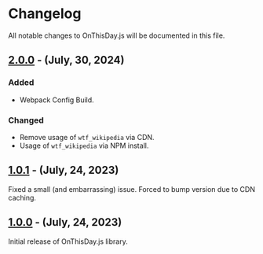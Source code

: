 # Changelog

All notable changes to OnThisDay.js will be documented in this file.

## [2.0.0] - (July, 30, 2024)

### Added
- Webpack Config Build.

### Changed
- Remove usage of ```wtf_wikipedia``` via CDN.
- Usage of ```wtf_wikipedia``` via NPM install.


## [1.0.1] - (July, 24, 2023)
Fixed a small (and embarrassing) issue. Forced to bump version due to CDN caching. 

## [1.0.0] - (July, 24, 2023)

Initial release of OnThisDay.js library. 


<!--
These Markdown anchors provide a link to the diff for each release. They should be
updated any time a new release is cut.
-->
[2.0.0]: /v2.0.0
[1.0.1]: /v1.0.1
[1.0.0]: /v1.0.0

